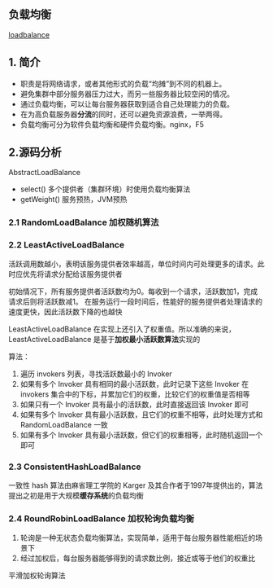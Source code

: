 ## 负载均衡
[loadbalance](http://dubbo.apache.org/zh-cn/docs/source_code_guide/loadbalance.html)

## 1. 简介
* 职责是将网络请求，或者其他形式的负载“均摊”到不同的机器上。
* 避免集群中部分服务器压力过大，而另一些服务器比较空闲的情况。
* 通过负载均衡，可以让每台服务器获取到适合自己处理能力的负载。
* 在为高负载服务器**分流**的同时，还可以避免资源浪费，一举两得。
* 负载均衡可分为软件负载均衡和硬件负载均衡。nginx，F5

## 2.源码分析
AbstractLoadBalance
* select() 多个提供者（集群环境）时使用负载均衡算法
* getWeight() 服务预热，JVM预热

### 2.1 RandomLoadBalance   加权随机算法


### 2.2 LeastActiveLoadBalance
活跃调用数越小，表明该服务提供者效率越高，单位时间内可处理更多的请求。此时应优先将请求分配给该服务提供者

初始情况下，所有服务提供者活跃数均为0。每收到一个请求，活跃数加1，完成请求后则将活跃数减1。
在服务运行一段时间后，性能好的服务提供者处理请求的速度更快，因此活跃数下降的也越快

LeastActiveLoadBalance 在实现上还引入了权重值。所以准确的来说，LeastActiveLoadBalance 是基于**加权最小活跃数算法**实现的

算法：
1. 遍历 invokers 列表，寻找活跃数最小的 Invoker
2. 如果有多个 Invoker 具有相同的最小活跃数，此时记录下这些 Invoker 在 invokers 集合中的下标，并累加它们的权重，比较它们的权重值是否相等
3. 如果只有一个 Invoker 具有最小的活跃数，此时直接返回该 Invoker 即可
4. 如果有多个 Invoker 具有最小活跃数，且它们的权重不相等，此时处理方式和 RandomLoadBalance 一致
5. 如果有多个 Invoker 具有最小活跃数，但它们的权重相等，此时随机返回一个即可

### 2.3 ConsistentHashLoadBalance
一致性 hash 算法由麻省理工学院的 Karger 及其合作者于1997年提供出的，算法提出之初是用于大规模**缓存系统**的负载均衡

### 2.4 RoundRobinLoadBalance   加权轮询负载均衡

1. 轮询是一种无状态负载均衡算法，实现简单，适用于每台服务器性能相近的场景下
2. 经过加权后，每台服务器能够得到的请求数比例，接近或等于他们的权重比

平滑加权轮询算法